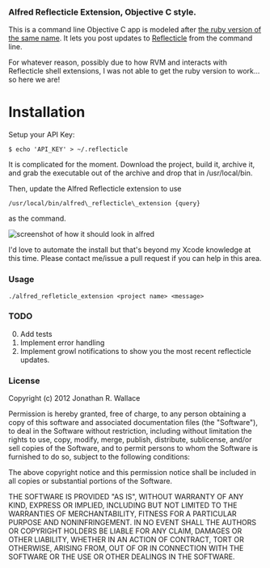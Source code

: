 ### Alfred Reflecticle Extension, Objective C style.

This is a command line Objective C app is modeled after [the ruby version of the
same name](https://github.com/highgroove/alfred_reflecticle_extension).  It lets
you post updates to [Reflecticle](http://reflecticle.com) from the command line.

For whatever reason, possibly due to how RVM and interacts with Reflecticle
shell extensions, I was not able to get the ruby version to work... so here we
are!

# Installation

Setup your API Key:

    $ echo 'API_KEY' > ~/.reflecticle

It is complicated for the moment.  Download the project, build it, archive it,
and grab the executable out of the archive and drop that in /usr/local/bin.

Then, update the Alfred Reflecticle extension to use 

    /usr/local/bin/alfred\_reflecticle\_extension {query}

as the command.

![screenshot of how it should look in alfred](https://img.skitch.com/20120708-xegs2q2869iqnks1seip4hy4ut.png "how it should look in alfred")

I'd love to automate the install but that's beyond my Xcode knowledge at this
time.  Please contact me/issue a pull request if you can help in this area.

### Usage

    ./alfred_refleticle_extension <project name> <message>

### TODO

 0. Add tests
 1. Implement error handling
 2. Implement growl notifications to show you the most recent reflecticle updates.

###  License
 Copyright (c) 2012 Jonathan R. Wallace

 Permission is hereby granted, free of charge, to any person obtaining a copy of
 this software and associated documentation files (the "Software"), to deal in
 the Software without restriction, including without limitation the rights to
 use, copy, modify, merge, publish, distribute, sublicense, and/or sell copies
 of the Software, and to permit persons to whom the Software is furnished to do
 so, subject to the following conditions:

 The above copyright notice and this permission notice shall be included in all
 copies or substantial portions of the Software.

 THE SOFTWARE IS PROVIDED "AS IS", WITHOUT WARRANTY OF ANY KIND, EXPRESS OR
 IMPLIED, INCLUDING BUT NOT LIMITED TO THE WARRANTIES OF MERCHANTABILITY,
 FITNESS FOR A PARTICULAR PURPOSE AND NONINFRINGEMENT. IN NO EVENT SHALL THE
 AUTHORS OR COPYRIGHT HOLDERS BE LIABLE FOR ANY CLAIM, DAMAGES OR OTHER
 LIABILITY, WHETHER IN AN ACTION OF CONTRACT, TORT OR OTHERWISE, ARISING FROM,
 OUT OF OR IN CONNECTION WITH THE SOFTWARE OR THE USE OR OTHER DEALINGS IN THE
 SOFTWARE.
